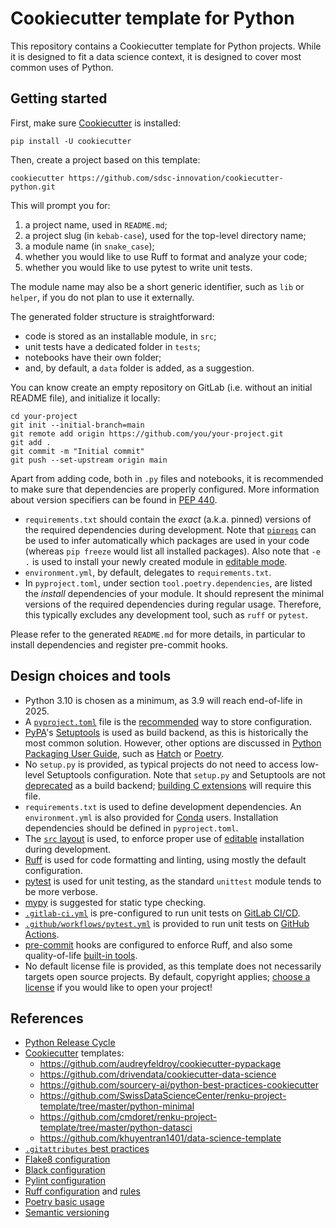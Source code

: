 # Cookiecutter template for Python

This repository contains a Cookiecutter template for Python projects. While it is designed to fit a data science context, it is designed to cover most common uses of Python.


## Getting started

First, make sure [Cookiecutter](https://github.com/cookiecutter/cookiecutter) is installed:

```
pip install -U cookiecutter
```

Then, create a project based on this template:

```
cookiecutter https://github.com/sdsc-innovation/cookiecutter-python.git
```

This will prompt you for:

 1. a project name, used in `README.md`;
 2. a project slug (in `kebab-case`), used for the top-level directory name;
 3. a module name (in `snake_case`);
 4. whether you would like to use Ruff to format and analyze your code;
 5. whether you would like to use pytest to write unit tests.

The module name may also be a short generic identifier, such as `lib` or `helper`, if you do not plan to use it externally.

The generated folder structure is straightforward:

 * code is stored as an installable module, in `src`;
 * unit tests have a dedicated folder in `tests`;
 * notebooks have their own folder;
 * and, by default, a `data` folder is added, as a suggestion.

You can know create an empty repository on GitLab (i.e. without an initial README file), and initialize it locally:

```
cd your-project
git init --initial-branch=main
git remote add origin https://github.com/you/your-project.git
git add .
git commit -m "Initial commit"
git push --set-upstream origin main
```

Apart from adding code, both in `.py` files and notebooks, it is recommended to make sure that dependencies are properly configured. More information about version specifiers can be found in [PEP 440](https://peps.python.org/pep-0440/#version-specifiers).

 * `requirements.txt` should contain the *exact* (a.k.a. pinned) versions of the required dependencies during development. Note that [`pipreqs`](https://github.com/bndr/pipreqs) can be used to infer automatically which packages are used in your code (whereas `pip freeze` would list all installed packages). Also note that `-e .` is used to install your newly created module in [editable mode](https://setuptools.pypa.io/en/latest/userguide/development_mode.html).
 * `environment.yml`, by default, delegates to `requirements.txt`.
 * In `pyproject.toml`, under section `tool.poetry.dependencies`, are listed the *install* dependencies of your module. It should represent the minimal versions of the required dependencies during regular usage. Therefore, this typically excludes any development tool, such as `ruff` or `pytest`.

Please refer to the generated `README.md` for more details, in particular to install dependencies and register pre-commit hooks.


## Design choices and tools

 * Python 3.10 is chosen as a minimum, as 3.9 will reach end-of-life in 2025.
 * A [`pyproject.toml`](https://pip.pypa.io/en/stable/reference/build-system/pyproject-toml/) file is the [recommended](https://packaging.python.org/en/latest/discussions/setup-py-deprecated/#is-pyproject-toml-mandatory) way to store configuration.
 * [PyPA](https://www.pypa.io/en/latest/)'s [Setuptools](https://setuptools.pypa.io/en/latest/) is used as build backend, as this is historically the most common solution. However, other options are discussed in [Python Packaging User Guide](https://packaging.python.org/en/latest/), such as [Hatch](https://hatch.pypa.io/latest/) or [Poetry](https://python-poetry.org/).
 * No `setup.py` is provided, as typical projects do not need to access low-level Setuptools configuration. Note that `setup.py` and Setuptools are not [deprecated](https://packaging.python.org/en/latest/discussions/setup-py-deprecated/) as a build backend; [building C extensions](https://setuptools.pypa.io/en/latest/userguide/ext_modules.html) will require this file. 
 * `requirements.txt` is used to define development dependencies. An `environment.yml` is also provided for [Conda](http://conda.io) users. Installation dependencies should be defined in `pyproject.toml`.
 * The [`src` layout](https://packaging.python.org/en/latest/discussions/src-layout-vs-flat-layout/) is used, to enforce proper use of [editable](https://setuptools.pypa.io/en/latest/userguide/development_mode.html) installation during development.
 * [Ruff](https://docs.astral.sh/ruff/) is used for code formatting and linting, using mostly the default configuration.
 * [pytest](https://pytest.org/) is used for unit testing, as the standard `unittest` module tends to be more verbose.
 * [mypy](https://mypy-lang.org/) is suggested for static type checking.
 * [`.gitlab-ci.yml`](https://docs.gitlab.com/ee/ci/yaml/gitlab_ci_yaml.html) is pre-configured to run unit tests on [GitLab CI/CD](https://docs.gitlab.com/ee/ci/).
 * [`.github/workflows/pytest.yml`](https://docs.github.com/en/actions/automating-builds-and-tests/building-and-testing-python) is provided to run unit tests on [GitHub Actions](https://docs.github.com/en/actions).
 * [pre-commit](https://pre-commit.com/) hooks are configured to enforce Ruff, and also some quality-of-life [built-in tools](https://github.com/pre-commit/pre-commit-hooks).
 * No default license file is provided, as this template does not necessarily targets open source projects. By default, copyright applies; [choose a license](https://choosealicense.com/) if you would like to open your project!


## References

 * [Python Release Cycle](https://devguide.python.org/versions/#python-release-cycle)
 * [Cookiecutter](https://cookiecutter.readthedocs.io/) templates:
    * https://github.com/audreyfeldroy/cookiecutter-pypackage
    * https://github.com/drivendata/cookiecutter-data-science
    * https://github.com/sourcery-ai/python-best-practices-cookiecutter
    * https://github.com/SwissDataScienceCenter/renku-project-template/tree/master/python-minimal
    * https://github.com/cmdoret/renku-project-template/tree/master/python-datasci
    * https://github.com/khuyentran1401/data-science-template
 * [`.gitattributes` best practices](https://rehansaeed.com/gitattributes-best-practices/)
 * [Flake8 configuration](https://flake8.pycqa.org/en/latest/user/configuration.html)
 * [Black configuration](https://black.readthedocs.io/en/stable/usage_and_configuration/the_basics.html#configuration-via-a-file)
 * [Pylint configuration](https://pylint.pycqa.org/en/latest/user_guide/configuration/index.html)
 * [Ruff configuration](https://docs.astral.sh/ruff/configuration/) and [rules](https://docs.astral.sh/ruff/rules/)
 * [Poetry basic usage](https://python-poetry.org/docs/basic-usage/)
 * [Semantic versioning](https://semver.org/)
